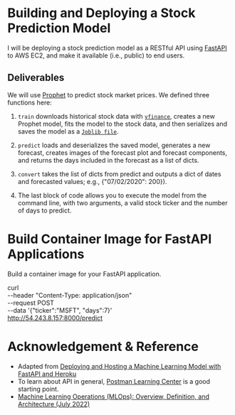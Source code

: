
# Building and Deploying a Stock Prediction Model
I will be deploying a stock prediction model as a RESTful API using [FastAPI](https://fastapi.tiangolo.com/) to AWS EC2, and make it available (i.e., public) to end users. 

## Deliverables 

We will use [Prophet](https://facebook.github.io/prophet/) to predict stock market prices. 
We defined three functions here:

1) `train` downloads historical stock data with [`yfinance`](https://github.com/ranaroussi/yfinance), creates a new Prophet model, fits the model to the stock data, and then serializes and saves the model as a [`Joblib file`](https://joblib.readthedocs.io/en/latest/generated/joblib.dump.html).

2) `predict` loads and deserializes the saved model, generates a new forecast, creates images of the forecast plot and forecast components, and returns the days included in the forecast as a list of dicts.

3) `convert` takes the list of dicts from predict and outputs a dict of dates and forecasted values; e.g., {"07/02/2020": 200}).

4) The last block of code allows you to execute the model from the command line, with two arguments, a valid stock ticker and the number of days to predict.

# Build Container Image for FastAPI Applications
Build a container image for your FastAPI application.

curl \
--header "Content-Type: application/json" \
--request POST \
--data '{"ticker":"MSFT", "days":7}' \
http://54.243.8.157:8000/predict


# Acknowledgement & Reference

- Adapted from [Deploying and Hosting a Machine Learning Model with FastAPI and Heroku](https://testdriven.io/blog/fastapi-machine-learning/)
- To learn about API in general, [Postman Learning Center](https://learning.postman.com/docs/getting-started/introduction/) is a good starting point.
- [Machine Learning Operations (MLOps): Overview, Definition, and Architecture (July 2022)](https://arxiv.org/ftp/arxiv/papers/2205/2205.02302.pdf)
